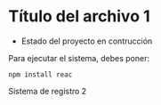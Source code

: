 # Título del archivo 1

- Estado del proyecto en contrucción

Para ejecutar el sistema, debes poner:

  ```npm install reac```

Sistema de registro 2